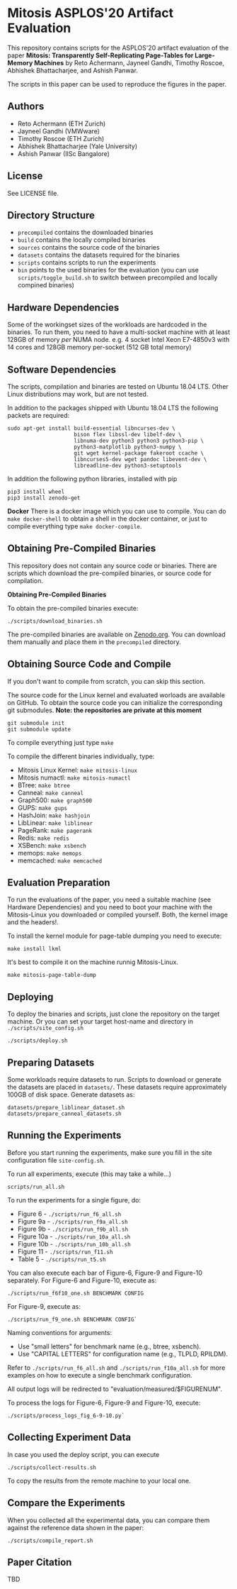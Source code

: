 Mitosis ASPLOS'20 Artifact Evaluation
=====================================

This repository contains scripts for the ASPLOS'20 artifact evaluation
of the paper **Mitosis: Transparently Self-Replicating Page-Tables 
for Large-Memory Machines** by Reto Achermann, Jayneel Gandhi, 
Timothy Roscoe, Abhishek Bhattacharjee, and Ashish Panwar.

The scripts in this paper can be used to reproduce the figures in the paper. 


Authors
-------
 
 * Reto Achermann (ETH Zurich)
 * Jayneel Gandhi (VMWware)
 * Timothy Roscoe (ETH Zurich)
 * Abhishek Bhattacharjee (Yale University)
 * Ashish Panwar (IISc Bangalore)


License
-------

See LICENSE file.


Directory Structure
-------------------

 * `precompiled` contains the downloaded binaries
 * `build` contains the locally compiled binaries
 * `sources` contains the source code of the binaries
 * `datasets` contains the datasets required for the binaries
 * `scripts` contains scripts to run the experiments
 * `bin` points to the used binaries for the evaluation (you can use 
   `scripts/toggle_build.sh` to switch between precompiled and locally 
   compined binaries)


Hardware Dependencies
---------------------

Some of the workingset sizes of the workloads are hardcoded in the binaries.
To run them, you need to have a multi-socket machine with at least 128GB of 
memory *per* NUMA node. e.g. 4 socket Intel Xeon E7-4850v3 with 14 cores and 
128GB memory per-socket (512 GB total memory)


Software Dependencies
---------------------

The scripts, compilation and binaries are tested on Ubuntu 18.04 LTS. Other 
Linux distributions may work, but are not tested.

In addition to the packages shipped with Ubuntu 18.04 LTS the following 
packets are required:

```
sudo apt-get install build-essential libncurses-dev \
                     bison flex libssl-dev libelf-dev \
                     libnuma-dev python3 python3 python3-pip \
                     python3-matplotlib python3-numpy \
                     git wget kernel-package fakeroot ccache \
                     libncurses5-dev wget pandoc libevent-dev \
                     libreadline-dev python3-setuptools
```                       

In addition the following python libraries, installed with pip

```
pip3 install wheel
pip3 install zenodo-get

```

**Docker** There is a docker image which you can use to compile. You can do
`make docker-shell` to obtain a shell in the docker container, or just to 
compile everything type `make docker-compile`.


Obtaining Pre-Compiled Binaries
-------------------------------

This repository does not contain any source code or binaries. There are scripts
which download the pre-compiled binaries, or source code for compilation.

**Obtaining Pre-Compiled Binaries**

To obtain the pre-compiled binaries execute:

```
./scripts/download_binaries.sh
```
The pre-compiled binaries are available on [Zenodo.org](https://zenodo.org/record/3558908). 
You can download them manually and place them in the `precompiled` directory. 


Obtaining Source Code and Compile
---------------------------------

If you don't want to compile from scratch, you can skip this section.

The source code for the Linux kernel and evaluated worloads are available on 
GitHub. To obtain the source code you can initialize the corresponding git 
submodules. **Note: the repositories are private at this moment**

```
git submodule init
git submodule update
```

To compile everything just type `make`

To compile the different binaries individually, type:

 * Mitosis Linux Kernel:  `make mitosis-linux`
 * Mitosis numactl: `make mitosis-numactl`
 * BTree: `make btree`
 * Canneal: `make canneal`
 * Graph500: `make graph500`
 * GUPS: `make gups`
 * HashJoin: `make hashjoin`
 * LibLinear: `make liblinear`
 * PageRank: `make pagerank`
 * Redis: `make redis`
 * XSBench: `make xsbench`
 * memops: `make memops`
 * memcached: `make memcached`


Evaluation Preparation
----------------------

To run the evaluations of the paper, you need a suitable machine (see Hardware 
Dependencies) and you need to boot your machine with the Mitosis-Linux you
downloaded or compiled yourself. Both, the kernel image and the headers!.

To install the kernel module for page-table dumping you need to execute:
```
make install lkml
```

It's best to compile it on the machine runnig Mitosis-Linux. 
```
make mitosis-page-table-dump
```
Deploying
---------

To deploy the binaries and scripts, just clone the repository on the target 
machine. Or you can set your target host-name and directory in 
`./scripts/site_config.sh`

```
./scripts/deploy.sh
```

Preparing Datasets
------------------

Some workloads require datasets to run. Scripts to download or generate the datasets
are placed in `datasets/`. These datasets require approximately 100GB of disk space.
Generate datasets as:

```
datasets/prepare_liblinear_dataset.sh
datasets/prepare_canneal_datasets.sh
```


Running the Experiments
-----------------------

Before you start running the experiments, make sure you fill in the site
configuration file `site-config.sh`.

To run all experiments, execute (this may take a while...)

```
scripts/run_all.sh
```

To run the experiments for a single figure, do:

 * Figure 6 - `./scripts/run_f6_all.sh`
 * Figure 9a - `./scripts/run_f9a_all.sh`
 * Figure 9b - `./scripts/run_f9b_all.sh`
 * Figure 10a - `./scripts/run_10a_all.sh`
 * Figure 10b - `./scripts/run_10b_all.sh`
 * Figure 11 - `./scripts/run_f11.sh`
 * Table 5 - `./scripts/run_t5.sh`

You can also execute each bar of Figure-6, Figure-9 and Figure-10 separately.
For Figure-6 and Figure-10, execute as:

```
./scripts/run_f6f10_one.sh BENCHMARK CONFIG
```
For Figure-9, execute as:

```
./scripts/run_f9_one.sh BENCHMARK CONFIG`
```

Naming conventions for arguments:

 * Use "small letters" for benchmark name (e.g., btree, xsbench).
 * Use "CAPITAL LETTERS" for configuration name (e.g., TLPLD, RPILDM).

Refer to `./scripts/run_f6_all.sh` and `./scripts/run_f10a_all.sh` for more examples on how to
execute a single benchmark configuration.

All output logs will be redirected to "evaluation/measured/$FIGURENUM".

To process the logs for Figure-6, Figure-9 and Figure-10, execute:

```
./scripts/process_logs_fig_6-9-10.py`
```

Collecting Experiment Data
--------------------------

In case you used the deploy script, you can execute
```
./scripts/collect-results.sh
```
To copy the results from the remote machine to your local one.

Compare the Experiments
-----------------------

When you collected all the experimental data, you can compare them against
the reference data shown in the paper:

```
./scripts/compile_report.sh
```


Paper Citation
--------------

TBD

